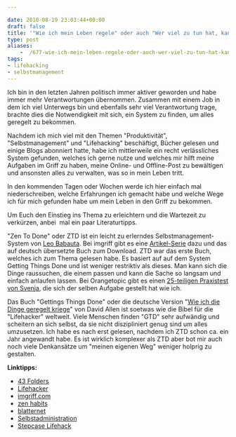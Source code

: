 ```yaml
---

date: 2010-08-19 23:03:44+00:00
draft: false
title: '"Wie ich mein Leben regele" oder auch "Wer viel zu tun hat, kann viel vergessen..."'
type: post
aliases:
    -  /677-wie-ich-mein-leben-regele-oder-auch-wer-viel-zu-tun-hat-kann-viel-vergessen/
tags:
- lifehacking
- selbstmanagement
---
```

Ich bin in den letzten Jahren politisch immer aktiver geworden und habe immer mehr Verantwortungen übernommen. Zusammen mit einem Job in dem ich viel Unterwegs bin und ebenfalls sehr viel Verantwortung trage, brachte dies die Notwendigkeit mit sich, ein System zu finden, um alles geregelt zu bekommen.

Nachdem ich mich viel mit den Themen "Produktivität", "Selbstmanagement" und "Lifehacking" beschäftigt, Bücher gelesen und einige Blogs abonniert hatte, habe ich mittlerweile ein recht verlässliches System gefunden, welches ich gerne nutze und welches mir hilft meine Aufgaben im Griff zu haben, meine Online- und Offline-Post zu bewältigen und ansonsten alles zu verwalten, was so in mein Leben tritt.

In den kommenden Tagen oder Wochen werde ich hier einfach mal niederschreiben, welche Erfahrungen ich gemacht habe und welche Wege ich für mich gefunden habe um mein Leben in den Griff zu bekommen.

Um Euch den Einstieg ins Thema zu erleichtern und die Wartezeit zu verkürzen, anbei  mal ein paar Literaturtipps.

"Zen To Done" oder ZTD ist ein leicht zu erlerndes Selbstmanagement-System von [Leo Babauta](http://zenhabits.net/). Bei imgriff gibt es eine [Artikel-Serie](http://imgriff.com/serien/zen-to-done/) dazu und das auf deutsch übersetzte Buch zum Download. ZTD war das erste Buch, welches ich zum Thema gelesen habe. Es basiert auf auf dem System Getting Things Done und ist weniger restriktiv als dieses. Man kann sich die Dinge raussuchen, die einem passen und kann die Sache so langsam und einfach anlaufen lassen. Bei Orangetopic gibt es einen [25-teiligen Praxistest von Svenja](http://www.orangetopic.de/zen-to-done-der-praxistest-neue-serie-auf-orangetopic/), die sich der selben Aufgabe gestellt hat wie ich.

Das Buch "Gettings Things Done" oder die deutsche Version "[Wie ich die Dinge geregelt kriege](http://www.amazon.de/Wie-Dinge-geregelt-kriege-Selbstmanagement/dp/3492240607/ref=sr_1_2?ie=UTF8&s=books&qid=1282078511&sr=8-2)" von David Allen ist soetwas wie die Bibel für die "Lifehacker" weltweit. Viele Menschen finden "GTD" sehr aufwändig und scheitern an sich selbst, da sie nicht diszipliniert genug sind um alles umzusetzen. Ich habe es nach erst gelesen, nachdem ich ZTD schon ca. ein Jahr angewandt habe. Es ist wirklich komplexer als ZTD aber bot mir auch noch viele Denkansätze um "meinen eigenen Weg" weniger holprig zu gestalten.

**Linktipps:**

 - [43 Folders](http://www.43folders.com/)
 - [Lifehacker](http://lifehacker.com/)
 - [imgriff.com](http://imgriff.com/)
 - [zen habits](http://zenhabits.net/)
 - [blatternet](http://www.blatternet.ch/blog/)
 - [Selbstadministration](http://www.selbstadministration.de/)
 - [Stepcase Lifehack](http://www.lifehack.org/)
